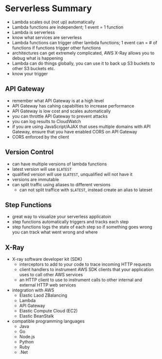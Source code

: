 # Serverless Summary
- Lambda scales out (not up) automatically
- Lambda functions are independent; 1 event = 1 function
- Lambda is serverless
- know what services are serverless
- Lambda functions can trigger other lambda functions; 1 event can = # of functions if functions trigger other functions
- architectures can get extremely complicated, AWS X-Ray allows you to debug what is happening
- Lambda can do things globally, you can use it to back up S3 buckets to other S3 buckets etc.
- know your trigger


## API Gateway
- remember what API Gateway is at a high level
- API Gateway has cahing capabilties to increase performance
- API Gateway is low cost and scales automatically
- you can throttle API Gateway to prevent attacks
- you can log results to CloudWatch
- if you are using JavaScript/AJAX that uses multiple domains with API Gateway, ensure that you have enabled CORS on API Gateway
- CORS enforced by the client

## Version Control
- can have multiple versions of lambda functions
- latest version will use `$LATEST`
- qualified version will use `$LATEST`, unqualified will not have it
- versions are immutable
- can split traffic using aliases to different versions
  - can not split traffice with `$LATEST`, instead create an alias to lateset

## Step Functions
- great way to visualize your serverless applicatoin
- step functions automatically triggers and tracks each step
- step functions logs the state of each step so if something goes wrong you can track what went wrong and where

## X-Ray
- X-ray software developer kit (SDK)
  - interceptors to add to your code to trace incoming HTTP requests
  - client handlers to instrument AWS SDK clients that your application uses to call other AWS services
  - an HTTP client to use to instrument calls to other internal and external HTTP web services
- integration with AWS
  - Elastic Laod ZBalancing
  - Lambda
  - API Gateway
  - Elastic Compute Cloud (EC2)
  - Elastic BeanStalk
- compatible programming languages
  - Java
  - Go
  - Node.js
  - Python
  - Ruby
  - .Net
